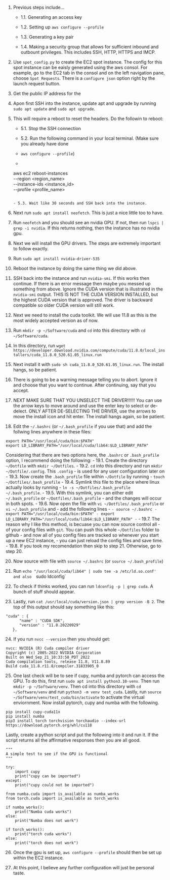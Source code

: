 1. Previous steps include...

    - 1.1. Generating an access key

    - 1.2. Setting up `aws configure --profile`

    - 1.3. Generating a key pair

    - 1.4. Making a security group that allows for sufficient inbound and outbount privileges. This 
    includes SSH, HTTP, HTTPS and IMCP.

2. Use `spot_config.py` to create the EC2 spot instance. The config for this spot instance
can be eaisly generated using the aws consol. For example, go to the EC2 tab in the consol
and on the left navigation pane, choose `Spot Requests`. There is a `configure json` option right
by the launch request button.

3. Get the public IP address for the 

4. Apon first SSH into the instance, update apt and upgrade by running `sudo apt update` and
`sudo apt upgrade`. 

5. This will require a reboot to reset the headers. Do the followin to reboot:

    - 5.1. Stop the SSH connection

    - 5.2. Run the following command in your local terminal. (Make sure you already have done
    - `aws configure --profile`)
    - ```
    aws ec2 reboot-instances \
            --region <region_name> \
            --instance-ids <instance_id> \
            --profile <profile_name>
    ```

    - 5.3. Wait like 30 seconds and SSH back into the instance.

7. Next run `sudo apt install neofetch`. This is just a nice little too to have.

8. Run `neofetch` and you should see an nvidia GPU. If not, then run `lspci | grep -i nvidia`.
If this returns nothing, then the instance has no nvidia gpu.

9. Next we will install the GPU drivers. The steps are extremely important to follow exactly.

10. Run `sudo apt install nvidia-driver-535`

11. Reboot the instance by doing the same thing we did above.

12. SSH back into the instance and run `nvidia-smi`. If this works then continue. If there is
an error message then maybe you messed up something from above. Ignore the CUDA version
that is illustrated in the `nvidia-smi` output. THIS IS NOT THE CUDA VERSION INSTALLED, but
the highest CUDA version that is approved. The driver is backward compatible so older CUDA
version will still work.

13. Next we need to install the cuda toolkit. We will use 11.8 as this is the most widely
accepted version as of now.

14. Run `mkdir -p ~/Software/cuda` and `cd` into this directory with `cd ~/Software/cuda`.

15. In this directory, run `wget https://developer.download.nvidia.com/compute/cuda/11.8.0/local_installers/cuda_11.8.0_520.61.05_linux.run`

16. Next install it with `sudo sh cuda_11.8.0_520.61.05_linux.run`. The install hangs, so
be patient.

17. There is going to be a warning message telling you to abort. Ignore it and choose that you
want to continue. After continuing, say that you accept.

18. NEXT MAKE SURE THAT YOU UNSELECT THE DRIVER!!!!!! You can use the arrow keys to move around
and use the enter key to select or de-delect. ONLY AFTER DE-SELECTING THE DRIVER, use the arrows
to move the install icon and hit enter. The install hangs again, so be patient.

19. Edit the `~/.bashrc` (or `~/.bash_profile` if you use that) and add the follwing lines
anywhere in these files:
```
export PATH="/usr/local/cuda/bin:$PATH"
export LD_LIBRARY_PATH="/usr/local/cuda/lib64:$LD_LIBRARY_PATH"
```
Considering that there are two options here, the `.bashrc` or `.bash_profile` option, 
I recommend doing the following:
    - 19.1. Create the directory `~/Dotfile` with `mkdir ~/Dotfiles`.
    - 19.2. `cd` into this directory and run `mkdir ~/Dotfile/.config`. This `.config`
    - is used for any user configuration later on
    - 19.3. Now create the `.bash_profile` file within `~/Dotfile` by running 
    - `touch ~/Dotfiles/.bash_profile`
    - 19.4. Symlink this file to the place where linux actually looks by running 
    - `ln -s ~/Dotfiles/.bash_profile ~/.bash_profile`.
    - 19.5. With this symlink, you can either edit `~/.bash_profile` or `~/Dotfiles/.bash_profile`
    - and the changes will occur in both spots.
    - 19.6. Now open the file with `vi ~/Dotfiles/.bash_profile` or `vi ~/.bash_profile` and 
    - add the following lines
    - ```
    - source ~/.bashrc
    - export PATH="/usr/local/cuda/bin:$PATH"
    - export LD_LIBRARY_PATH="/usr/local/cuda/lib64:$LD_LIBRARY_PATH"
    - ```
    - 19.7. The reason why I like this method, is becuase you can now source control all
    - of your config files with `git`. You can push this whole `~/Dotfiles` folder to github
    - and now all of you config files are tracked so whenever you start up a new EC2 instance,
    - you can just reload the config files and save time.
    - 19.8. If you took my recomendation then skip to step 21. Otherwise, go to step 20.

20. Now source with file with `source ~/.bashrc` (or `source ~/.bash_profile`)

21. Run `echo "/usr/local/cuda/lib64" | sudo tee -a /etc/ld.so.conf' and also 
`sudo ldconfig`

22. To check if thinks worked, you can run `ldconfig -p | grep cuda`. A bunch of stuff
should appear.

23. Lastly, run `cat /usr/local/cuda/version.json | grep version -B 2`. The top of this
output should say something like this:
```
"cuda" : {
      "name" : "CUDA SDK",
      "version" : "11.8.20220929"
   },
```

24. If you run `nvcc --version` then you should get:
```
nvcc: NVIDIA (R) Cuda compiler driver
Copyright (c) 2005-2022 NVIDIA Corporation
Built on Wed_Sep_21_10:33:58_PDT_2022
Cuda compilation tools, release 11.8, V11.8.89
Build cuda_11.8.r11.8/compiler.31833905_0
```

25. One last check will be to see if cupy, numba and pytorch can access the GPU.
To do this, first run `sudo apt install python3.10-venv`. Then run `mkdir -p ~/Software/venv`.
Then cd into this directory with `cd ~/Software/venv` and run `python3 -m venv test_cuda`.
Lastly, run `source ~/Software/venv/test_cuda/bin/activate` to activate the virtual
enviornment. Now install pytorch, cupy and numba with the following.
```
pip install cupy-cuda11x
pip install numba
pip3 install torch torchvision torchaudio --index-url https://download.pytorch.org/whl/cu118
```
Lastly, create a python script and put the following into it and run it. If the script
returns all the affirmative responses then you are all good.

```
"""
A simple test to see if the GPU is functional
"""

try:
    import cupy
    print("cupy can be imported")
except:
    print("cupy could not be imported")

from numba.cuda import is_available as numba_works
from torch.cuda import is_available as torch_works

if numba_works():
    print("Numba cuda works")
else:
    print("Numba does not work")

if torch_works():
    print("torch cuda works")
else:
    print("torch does not work")
```

26. Once the gpu is set up, `aws configure --profile` should then be set up within the EC2 instance.

27. At this point, I believe any further configuration will just be personal taste.

